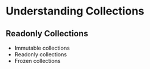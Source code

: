 # Understanding Collections

## Readonly Collections

<!-- TODO: interfaces and common types -->

- Immutable collections
- Readonly collections
- Frozen collections
